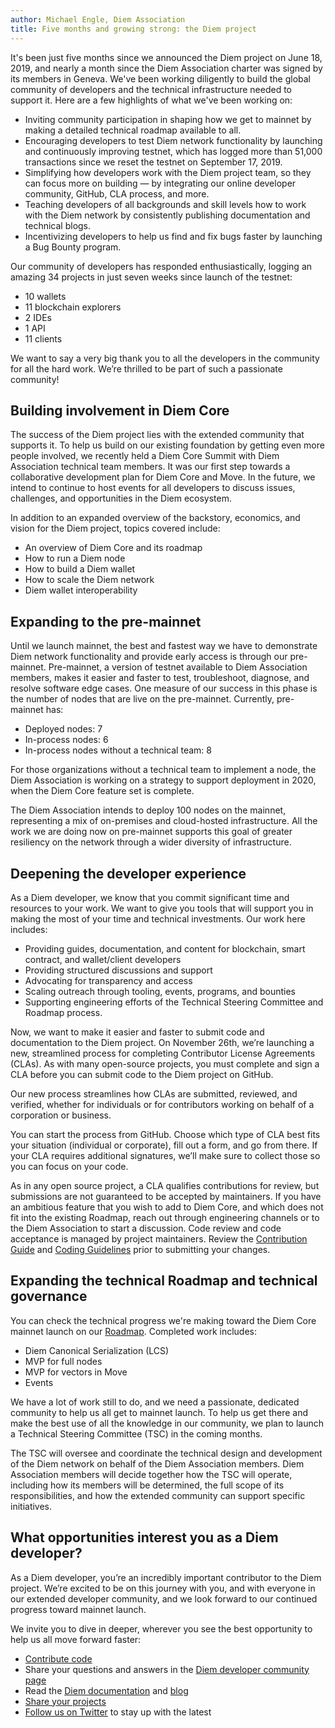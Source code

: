 ```yaml
---
author: Michael Engle, Diem Association
title: Five months and growing strong: the Diem project
---
```


<script>
    let items = document.getElementsByClassName("post-meta");   
    for (var i = items.length - 1; i >= 0; i--) {
        console.log(items[i], items[i].innerText);
        if (items[i].innerHTML = '<p class="post-meta">November 15, 2019</p>') items[i].innerHTML = '<p class="post-meta">November 15, 2019</p>';
    }
    var slug = location.pathname.slice(location.pathname.lastIndexOf('/')+1);
    var redirect = 'https://diem.org/en-US/blog/' + slug;
    window.location = redirect;    
</script>

It's been just five months since we announced the Diem project on June 18, 2019, and nearly a month since the Diem Association charter was signed by its members in Geneva. We've been working diligently to build the global community of developers and the technical infrastructure needed to support it. Here are a few highlights of what we've been working on:

- Inviting community participation in shaping how we get to mainnet by making a detailed technical roadmap available to all. 
- Encouraging developers to test Diem network functionality by launching and continuously improving testnet, which has logged more than 51,000 transactions since we reset the testnet on September 17, 2019. 
- Simplifying how developers work with the Diem project team, so they can focus more on building — by integrating our online developer community, GitHub, CLA process, and more.
- Teaching developers of all backgrounds and skill levels how to work with the Diem network by consistently publishing documentation and technical blogs.
- Incentivizing developers to help us find and fix bugs faster by launching a Bug Bounty program.

Our community of developers has responded enthusiastically, logging an amazing 34 projects in just seven weeks since launch of the testnet:

- 10 wallets
- 11 blockchain explorers
- 2 IDEs
- 1 API
- 11 clients

We want to say a very big thank you to all the developers in the community for all the hard work. We’re thrilled to be part of such a passionate community!


## Building involvement in Diem Core

The success of the Diem project lies with the extended community that supports it. To help us build on our existing foundation by getting even more people involved, we recently held a Diem Core Summit with Diem Association technical team members. It was our first step towards a collaborative development plan for Diem Core and Move. In the future, we intend to continue to host events for all developers to discuss issues, challenges, and opportunities in the Diem ecosystem. 

In addition to an expanded overview of the backstory, economics, and vision for the Diem project, topics covered include:

- An overview of Diem Core and its roadmap
- How to run a Diem node
- How to build a Diem wallet
- How to scale the Diem network
- Diem wallet interoperability


## Expanding to the pre-mainnet

Until we launch mainnet, the best and fastest way we have to demonstrate Diem network functionality and provide early access is through our pre-mainnet. Pre-mainnet, a version of testnet available to Diem Association members, makes it easier and faster to test, troubleshoot, diagnose, and resolve software edge cases. One measure of our success in this phase is the number of nodes that are live on the pre-mainnet. Currently, pre-mainnet has:

- Deployed nodes: 7
- In-process nodes: 6
- In-process nodes without a technical team: 8

For those organizations without a technical team to implement a node, the Diem Association is working on a strategy to support deployment in 2020, when the Diem Core feature set is complete.

The Diem Association intends to deploy 100 nodes on the mainnet, representing a mix of on-premises and cloud-hosted infrastructure. All the work we are doing now on pre-mainnet supports this goal of greater resiliency on the network through a wider diversity of infrastructure.


## Deepening the developer experience

As a Diem developer, we know that you commit significant time and resources to your work. We want to give you tools that will support you in making the most of your time and technical investments. Our work here includes:

- Providing guides, documentation, and content for blockchain, smart contract, and wallet/client developers
- Providing structured discussions and support
- Advocating for transparency and access
- Scaling outreach through tooling, events, programs, and bounties
- Supporting engineering efforts of the Technical Steering Committee and Roadmap process.

Now, we want to make it easier and faster to submit code and documentation to the Diem project. On November 26th, we’re launching a new, streamlined process for completing Contributor License Agreements (CLAs). As with many open-source projects, you must complete and sign a CLA before you can submit code to the Diem project on GitHub.

Our new process streamlines how CLAs are submitted, reviewed, and verified, whether for individuals or for contributors working on behalf of a corporation or business.

You can start the process from GitHub. Choose which type of CLA best fits your situation (individual or corporate), fill out a form, and go from there. If your CLA requires additional signatures, we’ll make sure to collect those so you can focus on your code.

As in any open source project, a CLA qualifies contributions for review, but submissions are not guaranteed to be accepted by maintainers. If you have an ambitious feature that you wish to add to Diem Core, and which does not fit into the existing Roadmap, reach out through engineering channels or to the Diem Association to start a discussion. Code review and code acceptance is managed by project maintainers. Review the [Contribution Guide](https://developers.diem.org/docs/community/contributing) and [Coding Guidelines](https://developers.diem.org/docs/community/coding-guidelines) prior to submitting your changes.


## Expanding the technical Roadmap and technical governance 

You can check the technical progress we're making toward the Diem Core mainnet launch on our [Roadmap](https://github.com/orgs/diem/projects/1). Completed work includes:

- Diem Canonical Serialization (LCS)
- MVP for full nodes
- MVP for vectors in Move
- Events

We have a lot of work still to do, and we need a passionate, dedicated community to help us all get to mainnet launch. To help us get there and make the best use of all the knowledge in our community, we plan to launch a Technical Steering Committee (TSC) in the coming months. 

The TSC will oversee and coordinate the technical design and development of the Diem network on behalf of the Diem Association members. Diem Association members will decide together how the TSC will operate, including how its members will be determined, the full scope of its responsibilities, and how the extended community can support specific initiatives. 


## What opportunities interest you as a Diem developer?

As a Diem developer, you’re an incredibly important contributor to the Diem project. We’re excited to be on this journey with you, and with everyone in our extended developer community, and we look forward to our continued progress toward mainnet launch.

We invite you to dive in deeper, wherever you see the best opportunity to help us all move forward faster: 

- [Contribute code](https://github.com/diem/diem)
- Share your questions and answers in the [Diem developer community page](https://community.diem.org/)
- Read the [Diem documentation](https://developers.diem.org/docs/welcome-to-diem) and [blog](https://developers.diem.org/blog/)
- [Share your projects](https://community.diem.org/c/Please-follow-this-category-for-projects-made-on-the-Diem-testnet)
- [Follow us on Twitter](https://twitter.com/diemdev) to stay up with the latest
